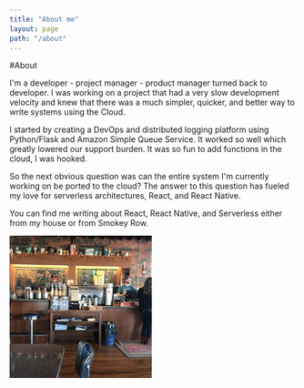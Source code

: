 ```yaml
---
title: "About me"
layout: page
path: "/about"
---
```


#About 

I'm a developer - project manager - product manager turned back to developer.  I was working on a project that had a very slow development velocity and knew that there was a much simpler, quicker, and better way to write systems using the Cloud.

I started by creating a DevOps and distributed logging platform using Python/Flask and Amazon Simple Queue Service.  It worked so well which greatly lowered our support burden. It was so fun to add functions in the cloud, I was hooked. 

So the next obvious question was can the entire system I'm currently working on be ported to the cloud?  The answer to this question has fueled my love for serverless architectures, React, and React Native.

You can find me writing about React, React Native, and Serverless either from my house or from Smokey Row.

![Smokey Row coffee house in Des Moines.  It's a great place to sit and work](./smokeyrow.jpg)

